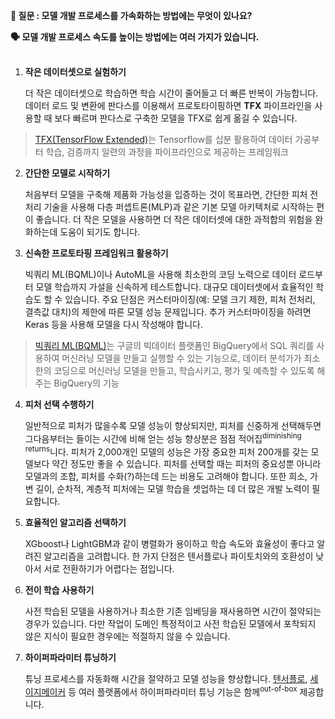 **🙋 질문 : 모델 개발 프로세스를 가속화하는 방법에는 무엇이 있나요?**

**🗣️ 모델 개발 프로세스 속도를 높이는 방법에는 여러 가지가 있습니다.**
<br><br>

1. **작은 데이터셋으로 실험하기**

   더 작은 데이터셋으로 학습하면 학습 시간이 줄어들고 더 빠른 반복이 가능합니다. 데이터 로드 및 변환에 판다스를 이용해서 프로토타이핑하면 **TFX** 파이프라인을 사용할 때 보다 빠르며 판다스로 구축한 모델을 TFX로 쉽게 옮길 수 있습니다.

> [TFX(TensorFlow Extended)](https://www.tensorflow.org/tfx)는 Tensorflow를 십분 활용하여 데이터 가공부터 학습, 검증까지 일련의 과정을 파이프라인으로 제공하는 프레임워크

2. **간단한 모델로 시작하기**

   처음부터 모델을 구축해 제품화 가능성을 입증하는 것이 목표라면, 간단한 피처 전처리 기술을 사용해 다층 퍼셉트론(MLP)과 같은 기본 모델 아키텍처로 시작하는 편이 좋습니다. 더 작은 모델을 사용하면 더 작은 데이터셋에 대한 과적합의 위험을 완화하는데 도움이 되기도 합니다.
   <br>

3. **신속한 프로토타핑 프레임워크 활용하기**

   빅쿼리 ML(BQML)이나 AutoML을 사용해 최소한의 코딩 노력으로 데이터 로드부터 모델 학습까지 가설을 신속하게 테스트합니다. 대규모 데이터셋에서 효율적인 학습도 할 수 있습니다. 주요 단점은 커스터마이징(예: 모델 크기 제한, 피처 전처리, 결측값 대치)의 제한에 따른 모델 성능 문제입니다. 추가 커스터마이징을 하려면 Keras 등을 사용해 모델을 다시 작성해야 합니다.

> [빅쿼리 ML(BQML)](https://cloud.google.com/bigquery/docs/bqml-introduction?hl=ko)는 구글의 빅데이터 플랫폼인 BigQuery에서 SQL 쿼리를 사용하여 머신러닝 모델을 만들고 실행할 수 있는 기능으로, 데이터 분석가가 최소한의 코딩으로 머신러닝 모델을 만들고, 학습시키고, 평가 및 예측할 수 있도록 해주는 BigQuery의 기능

4. **피처 선택 수행하기**

   일반적으로 피처가 많을수록 모델 성능이 향상되지만, 피처를 신중하게 선택해두면 그다음부터는 들이는 시간에 비해 얻는 성능 향상분은 점점 적어집<sup>diminishing returns</sup>니다. 피처가 2,000개인 모델의 성능은 가장 중요한 피처 200개를 갖는 모델보다 약간 정도만 좋을 수 있습니다. 피처를 선택할 때는 피처의 중요성뿐 아니라 모델과의 조합, 피처를 수화(?)하는데 드는 비용도 고려해야 합니다. 또한 희소, 가변 길이, 순차적, 계층적 피처에는 모델 학습을 셋업하는 데 더 많은 개발 노력이 필요합니다.
   <br>

5. **효율적인 알고리즘 선택하기**

   XGboost나 LightGBM과 같이 병렬화가 용이하고 학습 속도와 효율성이 좋다고 알려진 알고리즘을 고려합니다. 한 가지 단점은 텐서플로나 파이토치와의 호환성이 낮아서 서로 전환하기가 어렵다는 점입니다.
   <br>

6. **전이 학습 사용하기**

   사전 학습된 모델을 사용하거나 최소한 기존 임베딩을 재사용하면 시간이 절약되는 경우가 있습니다. 다만 작업이 도메인 특정적이고 사전 학습된 모델에서 포착되지 않은 지식이 필요한 경우에는 적절하지 않을 수 있습니다.
   <br>

7. **하이퍼파라미터 튜닝하기**

   튜닝 프로세스를 자동화해 시간을 절약하고 모델 성능을 향상합니다. [텐서플로](https://www.tensorflow.org/tutorials/keras/keras_tuner), [세이지메이커](https://docs.aws.amazon.com/sagemaker/latest/dg/automatic-model-tuning.html) 등 여러 플랫폼에서 하이퍼파라미터 튜닝 기능은 함께<sup>out-of-box</sup> 제공합니다.
